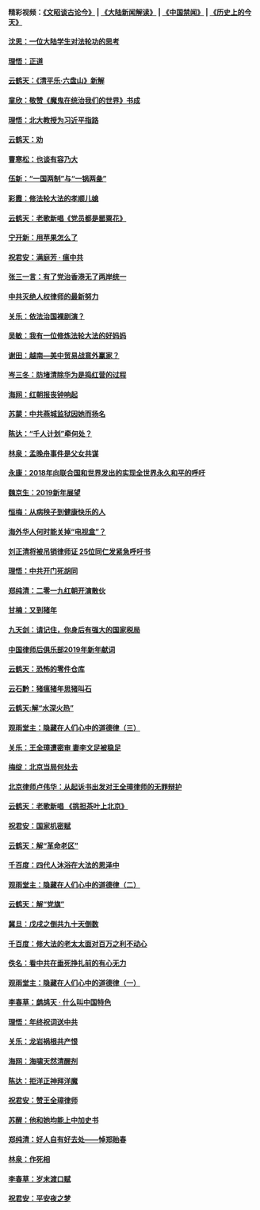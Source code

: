 #### 精彩视频：[《文昭谈古论今》](https://github.com/gfw-breaker/wenzhao/blob/master/README.md?t=01081230) | [《大陆新闻解读》](https://github.com/gfw-breaker/ntdtv-comedy/blob/master/README.md?t=01081230) | [《中国禁闻》](https://github.com/gfw-breaker/ntdtv-news/blob/master/README.md?t=01081230) | [《历史上的今天》](https://github.com/gfw-breaker/today-in-history/blob/master/README.md?t=01081230) 

#### [沈思：一位大陆学生对法轮功的思考](../pages/nsc993/n10960706.md?t=01081230) 

#### [理悟：正道](../pages/nsc993/n10960529.md?t=01081230) 

#### [云鹤天：《清平乐‧六盘山》新解](../pages/nsc993/n10959258.md?t=01081230) 

#### [童欣：敬赞《魔鬼在统治我们的世界》书成](../pages/nsc993/n10959244.md?t=01081230) 

#### [理悟：北大教授为习近平指路](../pages/nsc993/n10959234.md?t=01081230) 

#### [云鹤天：劝](../pages/nsc993/n10959226.md?t=01081230) 

#### [曹寒松：也谈有容乃大](../pages/nsc993/n10959191.md?t=01081230) 

#### [伍新：“一国两制”与“一锅两彘”](../pages/nsc993/n10958297.md?t=01081230) 

#### [彩霞：修法轮大法的孝顺儿媳](../pages/nsc993/n10958333.md?t=01081230) 

#### [云鹤天：老歌新唱《党员都是罂粟花》](../pages/nsc993/n10958225.md?t=01081230) 

#### [宁开新：用苹果怎么了](../pages/nsc993/n10955962.md?t=01081230) 

#### [祝君安：满庭芳 · 瘟中共](../pages/nsc993/n10955949.md?t=01081230) 

#### [张三一言：有了党治香港无了两岸统一](../pages/nsc993/n10955943.md?t=01081230) 

#### [中共灭绝人权律师的最新努力](../pages/nsc993/n10954725.md?t=01081230) 

#### [关乐：依法治国裸剧演？](../pages/nsc993/n10952420.md?t=01081230) 

#### [吴敏：我有一位修炼法轮大法的好妈妈](../pages/nsc993/n10952484.md?t=01081230) 

#### [谢田：越南—美中贸易战意外赢家？](../pages/nsc993/n10940351.md?t=01081230) 

#### [岑三冬：防堵清除华为是捣红营的过程](../pages/nsc993/n10952342.md?t=01081230) 

#### [海网：红朝报丧钟响起](../pages/nsc993/n10951480.md?t=01081230) 

#### [苏蒙：中共燕城监狱因她而扬名](../pages/nsc993/n10951476.md?t=01081230) 

#### [陈达：“千人计划”牵何处？](../pages/nsc993/n10951466.md?t=01081230) 

#### [林泉：孟晚舟事件是父女共谋](../pages/nsc993/n10947780.md?t=01081230) 

#### [永康：2018年向联合国和世界发出的实现全世界永久和平的呼吁](../pages/nsc993/n10947756.md?t=01081230) 

#### [魏京生：2019新年展望](../pages/nsc993/n10947691.md?t=01081230) 

#### [恒梅：从病秧子到健康快乐的人](../pages/nsc993/n10947469.md?t=01081230) 

#### [海外华人何时能关掉“电视盒”？](../pages/nsc993/n10945406.md?t=01081230) 

#### [刘正清将被吊销律师证 25位同仁发紧急呼吁书](../pages/nsc993/n10944361.md?t=01081230) 

#### [理悟：中共开门死胡同](../pages/nsc993/n10944908.md?t=01081230) 

#### [郑纯清：二零一九红朝开演散伙](../pages/nsc993/n10944905.md?t=01081230) 

#### [甘楠：又到猪年](../pages/nsc993/n10944903.md?t=01081230) 

#### [九天剑：请记住，你身后有强大的国家税局](../pages/nsc993/n10944885.md?t=01081230) 

#### [中国律师后俱乐部2019年新年献词](../pages/nsc993/n10944348.md?t=01081230) 

#### [云鹤天：恐怖的零件仓库](../pages/nsc993/n10942847.md?t=01081230) 

#### [云石黔：猪瘟猪年思猪叫石](../pages/nsc993/n10943180.md?t=01081230) 

#### [云鹤天:解“水深火热”](../pages/nsc993/n10942828.md?t=01081230) 

#### [观雨堂主：隐藏在人们心中的道德律（三）](../pages/nsc993/n10941445.md?t=01081230) 

#### [关乐：王全璋遭密审 妻李文足被稳足](../pages/nsc993/n10941420.md?t=01081230) 

#### [梅绽：北京当局何处去](../pages/nsc993/n10941407.md?t=01081230) 

#### [北京律师卢伟华：从起诉书出发对王全璋律师的无罪辩护](../pages/nsc993/n10939303.md?t=01081230) 

#### [云鹤天：老歌新唱 《挑担茶叶上北京》](../pages/nsc993/n10937870.md?t=01081230) 

#### [祝君安：国家机密赋](../pages/nsc993/n10937863.md?t=01081230) 

#### [云鹤天：解“革命老区”](../pages/nsc993/n10937858.md?t=01081230) 

#### [千百度：四代人沐浴在大法的恩泽中](../pages/nsc993/n10937630.md?t=01081230) 

#### [观雨堂主：隐藏在人们心中的道德律（二）](../pages/nsc993/n10937219.md?t=01081230) 

#### [云鹤天：解“党旗”](../pages/nsc993/n10937211.md?t=01081230) 

#### [冀旦：戊戌之倒共九十天倒数](../pages/nsc993/n10937168.md?t=01081230) 

#### [千百度：修大法的老太太面对百万之利不动心](../pages/nsc993/n10934913.md?t=01081230) 

#### [佚名：看中共在垂死挣扎前的有心无力](../pages/nsc993/n10934707.md?t=01081230) 

#### [观雨堂主：隐藏在人们心中的道德律（一）](../pages/nsc993/n10934699.md?t=01081230) 

#### [李春草：鹧鸪天 ‧ 什么叫中国特色](../pages/nsc993/n10934694.md?t=01081230) 

#### [理悟：年终祝词送中共](../pages/nsc993/n10933269.md?t=01081230) 

#### [关乐：龙岩祸根共产恨](../pages/nsc993/n10933253.md?t=01081230) 

#### [海网：海啸天然清醒剂](../pages/nsc993/n10933251.md?t=01081230) 

#### [陈达：拒洋正神拜洋魔](../pages/nsc993/n10933235.md?t=01081230) 

#### [祝君安：赞王全璋律师](../pages/nsc993/n10933273.md?t=01081230) 

#### [苏醒：他和她均能上中加史书](../pages/nsc993/n10933262.md?t=01081230) 

#### [郑纯清：好人自有好去处——悼郑贻春](../pages/nsc993/n10933256.md?t=01081230) 

#### [林泉：作死相](../pages/nsc993/n10933248.md?t=01081230) 

#### [李春草：岁末渡口赋](../pages/nsc993/n10933243.md?t=01081230) 

#### [祝君安：平安夜之梦](../pages/nsc993/n10931089.md?t=01081230) 

